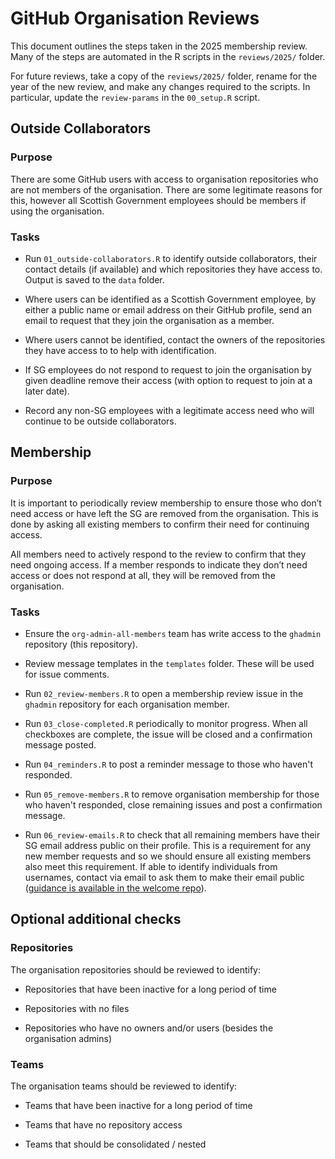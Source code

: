 # GitHub Organisation Reviews

This document outlines the steps taken in the 2025 membership review. Many of the steps are automated in the R scripts in the `reviews/2025/` folder.

For future reviews, take a copy of the `reviews/2025/` folder, rename for the year of the new review, and make any changes required to the scripts. In particular, update the `review-params` in the `00_setup.R` script.

## Outside Collaborators

### Purpose

There are some GitHub users with access to organisation repositories who are not members of the organisation. There are some legitimate reasons for this, however all Scottish Government employees should be members if using the organisation.

### Tasks

* Run `01_outside-collaborators.R` to identify outside collaborators, their contact details (if available) and which repositories they have access to. Output is saved to the `data` folder.

* Where users can be identified as a Scottish Government employee, by either a public name or email address on their GitHub profile, send an email to request that they join the organisation as a member.

* Where users cannot be identified, contact the owners of the repositories they have access to to help with identification.

* If SG employees do not respond to request to join the organisation by given deadline remove their access (with option to request to join at a later date).

* Record any non-SG employees with a legitimate access need who will continue to be outside collaborators.

## Membership

### Purpose

It is important to periodically review membership to ensure those who don’t need access or have left the SG are removed from the organisation. This is done by asking all existing members to confirm their need for continuing access.

All members need to actively respond to the review to confirm that they need ongoing access. If a member responds to indicate they don’t need access or does not respond at all, they will be removed from the organisation.

### Tasks

* Ensure the `org-admin-all-members` team has write access to the `ghadmin` repository (this repository).

* Review message templates in the `templates` folder. These will be used for issue comments.

* Run `02_review-members.R` to open a membership review issue in the `ghadmin` repository for each organisation member.

* Run `03_close-completed.R` periodically to monitor progress. When all checkboxes are complete, the issue will be closed and a confirmation message posted.

* Run `04_reminders.R` to post a reminder message to those who haven't responded.

* Run `05_remove-members.R` to remove organisation membership for those who haven't responded, close remaining issues and post a confirmation message.

* Run `06_review-emails.R` to check that all remaining members have their SG email address public on their profile. This is a requirement for any new member requests and so we should ensure all existing members also meet this requirement. If able to identify individuals from usernames, contact via email to ask them to make their email public ([guidance is available in the welcome repo](welcome/make-email-public.md%20at%20main%20·%20ScotGovAnalysis/welcome)).

## Optional additional checks

### Repositories

The organisation repositories should be reviewed to identify:

* Repositories that have been inactive for a long period of time

* Repositories with no files

* Repositories who have no owners and/or users (besides the organisation admins)

### Teams

The organisation teams should be reviewed to identify:

* Teams that have been inactive for a long period of time

* Teams that have no repository access

* Teams that should be consolidated / nested
